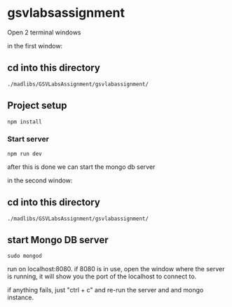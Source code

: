 # gsvlabsassignment
Open 2 terminal windows

in the first window:

## cd into this directory
```
./madlibs/GSVLabsAssignment/gsvlabassignment/
```

## Project setup
```
npm install
```

### Start server
```
npm run dev
```

after this is done we can start the mongo db server

in the second window:

## cd into this directory
```
./madlibs/GSVLabsAssignment/gsvlabassignment/
```

## start Mongo DB server
```
sudo mongod
```

run on localhost:8080. if 8080 is in use, open the window where the server is running, it will show you the port of the localhost to connect to.

if anything fails, just "ctrl + c" and re-run the server and and mongo instance.
